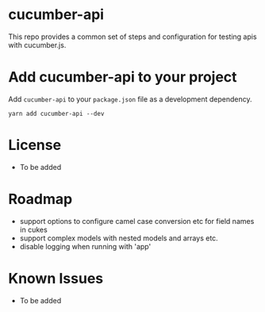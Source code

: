 # cucumber-api

This repo provides a common set of steps and configuration for testing apis with cucumber.js.

# Add cucumber-api to your project

Add `cucumber-api` to your `package.json` file as a development dependency.

```
yarn add cucumber-api --dev
```

# License
- To be added

# Roadmap
- support options to configure camel case conversion etc for field names in cukes
- support complex models with nested models and arrays etc.
- disable logging when running with 'app'

# Known Issues
- To be added
